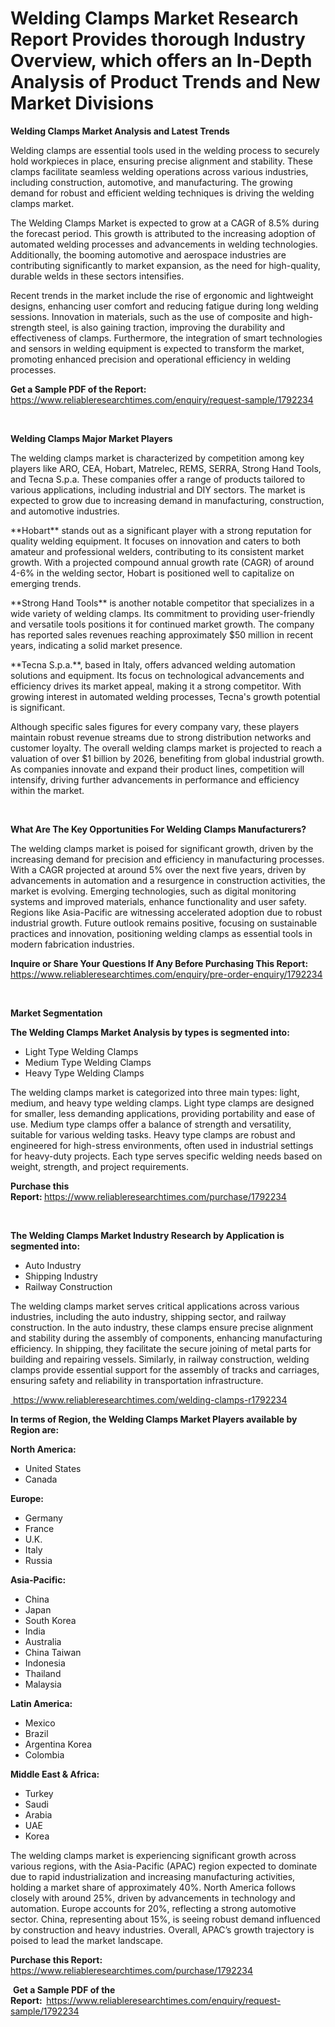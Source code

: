 <p><h1>Welding Clamps Market Research Report Provides thorough Industry Overview, which offers an In-Depth Analysis of Product Trends and New Market Divisions</h1></p><p><strong>Welding Clamps Market Analysis and Latest Trends</strong></p>
<p><p>Welding clamps are essential tools used in the welding process to securely hold workpieces in place, ensuring precise alignment and stability. These clamps facilitate seamless welding operations across various industries, including construction, automotive, and manufacturing. The growing demand for robust and efficient welding techniques is driving the welding clamps market.</p><p>The Welding Clamps Market is expected to grow at a CAGR of 8.5% during the forecast period. This growth is attributed to the increasing adoption of automated welding processes and advancements in welding technologies. Additionally, the booming automotive and aerospace industries are contributing significantly to market expansion, as the need for high-quality, durable welds in these sectors intensifies.</p><p>Recent trends in the market include the rise of ergonomic and lightweight designs, enhancing user comfort and reducing fatigue during long welding sessions. Innovation in materials, such as the use of composite and high-strength steel, is also gaining traction, improving the durability and effectiveness of clamps. Furthermore, the integration of smart technologies and sensors in welding equipment is expected to transform the market, promoting enhanced precision and operational efficiency in welding processes.</p></p>
<p><strong>Get a Sample PDF of the Report:&nbsp;</strong> <a href="https://www.reliableresearchtimes.com/enquiry/request-sample/1792234?utm_campaign=3538&utm_medium=2&utm_source=Github&utm_content=ia&utm_term=16042025&utm_id=welding-clamps">https://www.reliableresearchtimes.com/enquiry/request-sample/1792234</a></p>
<p>&nbsp;</p>
<p><strong>Welding Clamps Major Market Players</strong></p>
<p><p>The welding clamps market is characterized by competition among key players like ARO, CEA, Hobart, Matrelec, REMS, SERRA, Strong Hand Tools, and Tecna S.p.a. These companies offer a range of products tailored to various applications, including industrial and DIY sectors. The market is expected to grow due to increasing demand in manufacturing, construction, and automotive industries.</p><p>**Hobart** stands out as a significant player with a strong reputation for quality welding equipment. It focuses on innovation and caters to both amateur and professional welders, contributing to its consistent market growth. With a projected compound annual growth rate (CAGR) of around 4-6% in the welding sector, Hobart is positioned well to capitalize on emerging trends.</p><p>**Strong Hand Tools** is another notable competitor that specializes in a wide variety of welding clamps. Its commitment to providing user-friendly and versatile tools positions it for continued market growth. The company has reported sales revenues reaching approximately $50 million in recent years, indicating a solid market presence.</p><p>**Tecna S.p.a.**, based in Italy, offers advanced welding automation solutions and equipment. Its focus on technological advancements and efficiency drives its market appeal, making it a strong competitor. With growing interest in automated welding processes, Tecna's growth potential is significant.</p><p>Although specific sales figures for every company vary, these players maintain robust revenue streams due to strong distribution networks and customer loyalty. The overall welding clamps market is projected to reach a valuation of over $1 billion by 2026, benefiting from global industrial growth. As companies innovate and expand their product lines, competition will intensify, driving further advancements in performance and efficiency within the market.</p></p>
<p>&nbsp;</p>
<p><strong>What Are The Key Opportunities For Welding Clamps Manufacturers?</strong></p>
<p><p>The welding clamps market is poised for significant growth, driven by the increasing demand for precision and efficiency in manufacturing processes. With a CAGR projected at around 5% over the next five years, driven by advancements in automation and a resurgence in construction activities, the market is evolving. Emerging technologies, such as digital monitoring systems and improved materials, enhance functionality and user safety. Regions like Asia-Pacific are witnessing accelerated adoption due to robust industrial growth. Future outlook remains positive, focusing on sustainable practices and innovation, positioning welding clamps as essential tools in modern fabrication industries.</p></p>
<p><strong>Inquire or Share Your Questions If Any Before Purchasing This Report:</strong> <a href="https://www.reliableresearchtimes.com/enquiry/pre-order-enquiry/1792234?utm_campaign=3538&utm_medium=2&utm_source=Github&utm_content=ia&utm_term=16042025&utm_id=welding-clamps">https://www.reliableresearchtimes.com/enquiry/pre-order-enquiry/1792234</a></p>
<p>&nbsp;</p>
<p><strong>Market Segmentation</strong></p>
<p><strong>The Welding Clamps Market Analysis by types is segmented into:</strong></p>
<p><ul><li>Light Type Welding Clamps</li><li>Medium Type Welding Clamps</li><li>Heavy Type Welding Clamps</li></ul></p>
<p><p>The welding clamps market is categorized into three main types: light, medium, and heavy type welding clamps. Light type clamps are designed for smaller, less demanding applications, providing portability and ease of use. Medium type clamps offer a balance of strength and versatility, suitable for various welding tasks. Heavy type clamps are robust and engineered for high-stress environments, often used in industrial settings for heavy-duty projects. Each type serves specific welding needs based on weight, strength, and project requirements.</p></p>
<p><strong>Purchase this Report:&nbsp;</strong><a href="https://www.reliableresearchtimes.com/purchase/1792234?utm_campaign=3538&utm_medium=2&utm_source=Github&utm_content=ia&utm_term=16042025&utm_id=welding-clamps">https://www.reliableresearchtimes.com/purchase/1792234</a></p>
<p>&nbsp;</p>
<p><strong>The Welding Clamps Market Industry Research by Application is segmented into:</strong></p>
<p><ul><li>Auto Industry</li><li>Shipping Industry</li><li>Railway Construction</li></ul></p>
<p><p>The welding clamps market serves critical applications across various industries, including the auto industry, shipping sector, and railway construction. In the auto industry, these clamps ensure precise alignment and stability during the assembly of components, enhancing manufacturing efficiency. In shipping, they facilitate the secure joining of metal parts for building and repairing vessels. Similarly, in railway construction, welding clamps provide essential support for the assembly of tracks and carriages, ensuring safety and reliability in transportation infrastructure.</p></p>
<p><a href="https://www.reliableresearchtimes.com/welding-clamps-r1792234?utm_campaign=3538&utm_medium=2&utm_source=Github&utm_content=ia&utm_term=16042025&utm_id=welding-clamps">&nbsp;https://www.reliableresearchtimes.com/welding-clamps-r1792234</a></p>
<p><strong>In terms of Region, the Welding Clamps Market Players available by Region are:</strong></p>
<p>
    <p> <strong> North America: </strong>
        <ul>
            <li>United States</li>
            <li>Canada</li>
        </ul>
        </p> 
    <p> <strong> Europe: </strong>
        <ul>
            <li>Germany</li>
            <li>France</li>
            <li>U.K.</li>
            <li>Italy</li>
            <li>Russia</li>
        </ul>
        </p> 
    <p> <strong> Asia-Pacific: </strong>
        <ul>
            <li>China</li>
            <li>Japan</li>
            <li>South Korea</li>
            <li>India</li>
            <li>Australia</li>
            <li>China Taiwan</li>
            <li>Indonesia</li>
            <li>Thailand</li>
            <li>Malaysia</li>
        </ul>
        </p> 
    <p> <strong> Latin America: </strong>
        <ul>
            <li>Mexico</li>
            <li>Brazil</li>
            <li>Argentina Korea</li>
            <li>Colombia</li>
        </ul>
        </p> 
    <p> <strong> Middle East & Africa: </strong>
        <ul>
            <li>Turkey</li>
            <li>Saudi</li>
            <li>Arabia</li>
            <li>UAE</li>
            <li>Korea</li>
        </ul>
    </p>
    </p>
<p><p>The welding clamps market is experiencing significant growth across various regions, with the Asia-Pacific (APAC) region expected to dominate due to rapid industrialization and increasing manufacturing activities, holding a market share of approximately 40%. North America follows closely with around 25%, driven by advancements in technology and automation. Europe accounts for 20%, reflecting a strong automotive sector. China, representing about 15%, is seeing robust demand influenced by construction and heavy industries. Overall, APAC’s growth trajectory is poised to lead the market landscape.</p></p>
<p><strong>Purchase this Report: </strong><a href="https://www.reliableresearchtimes.com/purchase/1792234?utm_campaign=3538&utm_medium=2&utm_source=Github&utm_content=ia&utm_term=16042025&utm_id=welding-clamps">https://www.reliableresearchtimes.com/purchase/1792234</a></p>
<p>&nbsp;<strong>Get a Sample PDF of the Report:&nbsp;&nbsp;</strong><a href="https://www.reliableresearchtimes.com/enquiry/request-sample/1792234?utm_campaign=3538&utm_medium=2&utm_source=Github&utm_content=ia&utm_term=16042025&utm_id=welding-clamps">https://www.reliableresearchtimes.com/enquiry/request-sample/1792234</a></p>
<p><strong></strong></p>
<p><p></p><p></p><p></p></p>